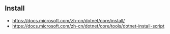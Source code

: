 
## Install

- https://docs.microsoft.com/zh-cn/dotnet/core/install/
- https://docs.microsoft.com/zh-cn/dotnet/core/tools/dotnet-install-script